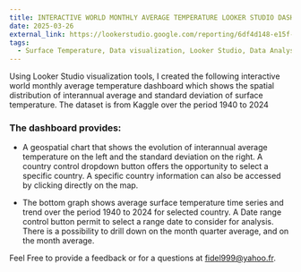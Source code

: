 ```yaml
---
title: INTERACTIVE WORLD MONTHLY AVERAGE TEMPERATURE LOOKER STUDIO DASHBOARD
date: 2025-03-26
external_link: https://lookerstudio.google.com/reporting/6df4d148-e15f-4f14-a09b-1b2749857956
tags:
  - Surface Temperature, Data visualization, Looker Studio, Data Analysis, Dashboard, Kaggle
---
```


Using Looker Studio visualization tools, I created the following interactive world monthly average temperature dashboard which shows the spatial distribution of interannual average and standard deviation of surface temperature. The dataset is from Kaggle over the period 1940 to 2024

### The dashboard provides: 
- A geospatial chart that shows the evolution of interannual average temperature on the left and the standard deviation on the right. A country control dropdown button offers the opportunity to select a specific country. A specific country information can also be accessed by clicking directly on the map.

- The bottom graph shows average surface temperature time series and trend over the period 1940 to 2024 for selected country. A Date range control button permit to select a range date to consider for analysis. There is a possibility to drill down on the month quarter average, and on the month average.

Feel Free to provide a feedback or for a questions at fidel999@yahoo.fr.

<!--more-->

